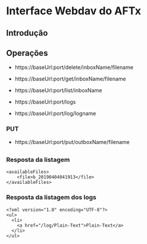 # Interface Webdav do AFTx


## Introdução




## Operações



* https://baseUrl:port/delete/inboxName/filename

* https://baseUrl:port/get/inboxName/filename
* https://baseUrl:port/list/inboxName
* https://baseUrl:port/logs
* https://baseUrl:port/log/logname

### PUT

* https://baseUrl:port/put/outboxName/filename


##

##


### Resposta da listagem

```
<availableFiles>
    <file>b_20190404041913</file>
</availableFiles>

```

### Resposta da listagem dos logs

```
<?xml version="1.0" encoding="UTF-8"?>
<ul>
  <li>
    <a href="/log/Plain-Text">Plain-Text</a>
  </li>
</ul>
```


